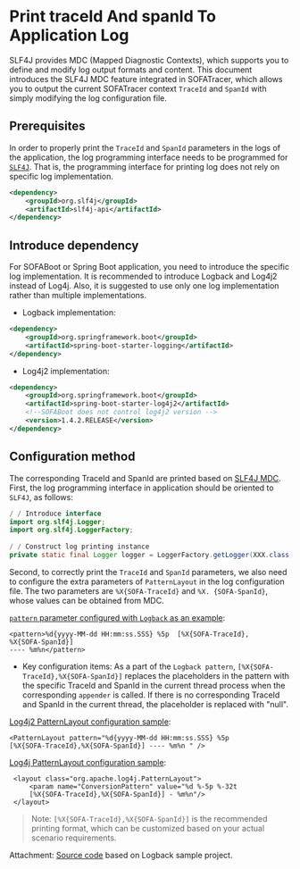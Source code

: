 # Print traceId And spanId To Application Log

SLF4J provides MDC (Mapped Diagnostic Contexts), which supports you to define and modify log output formats and content. This document introduces the  SLF4J MDC feature integrated in SOFATracer, which allows you to output the current SOFATracer context `TraceId` and `SpanId` with simply modifying the log configuration file.

## Prerequisites

In order to properly print the `TraceId` and `SpanId` parameters in the logs of the application, the log programming interface needs to be programmed for [`SLF4J`]((https://www.slf4j.org/manual.html)). That is, the programming interface for printing log does not rely on specific log implementation.

```xml
<dependency>
    <groupId>org.slf4j</groupId>
    <artifactId>slf4j-api</artifactId>
</dependency>
```

## Introduce dependency

For SOFABoot or Spring Boot application, you need to introduce the specific log implementation. It is recommended to introduce Logback and Log4j2 instead of Log4j. Also, it is suggested to use only one log implementation rather than multiple implementations.

* Logback implementation:

```xml
<dependency>
    <groupId>org.springframework.boot</groupId>
    <artifactId>spring-boot-starter-logging</artifactId>
</dependency>
```

* Log4j2 implementation:

```xml
<dependency>
    <groupId>org.springframework.boot</groupId>
    <artifactId>spring-boot-starter-log4j2</artifactId>
    <!--SOFABoot does not control log4j2 version -->
    <version>1.4.2.RELEASE</version>
</dependency>
```

## Configuration method

The corresponding TraceId and SpanId are printed based on [SLF4J MDC](https://www.slf4j.org/manual.html). First, the log programming interface in application should be oriented to `SLF4J`, as follows:

```java
/ / Introduce interface
import org.slf4j.Logger;
import org.slf4j.LoggerFactory;
	
/ / Construct log printing instance
private static final Logger logger = LoggerFactory.getLogger(XXX.class);
```

Second, to correctly print the `TraceId` and `SpanId` parameters, we also need to configure the extra parameters of `PatternLayout` in the log configuration file. The two parameters are `%X{SOFA-TraceId}` and `%X. {SOFA-SpanId}`, whose values ​​can be obtained from MDC. 

[ `pattern` parameter configured with `Logback` as an example](https://logback.qos.ch/):

```
<pattern>%d{yyyy-MM-dd HH:mm:ss.SSS} %5p  [%X{SOFA-TraceId},
%X{SOFA-SpanId}] 
---- %m%n</pattern>
```

* Key configuration items: As a part of the `Logback pattern`, `[%X{SOFA-TraceId},%X{SOFA-SpanId}]` replaces the placeholders in the pattern with the specific TraceId and SpanId in the current thread process when the corresponding `appender` is called. If there is no corresponding TraceId and SpanId in the current thread, the placeholder is replaced with "null".

[Log4j2 PatternLayout configuration sample](https://logging.apache.org/log4j/2.0/manual/layouts.html):

```
<PatternLayout pattern="%d{yyyy-MM-dd HH:mm:ss.SSS} %5p 
[%X{SOFA-TraceId},%X{SOFA-SpanId}] ---- %m%n " />
```


[Log4j PatternLayout configuration sample](https://logging.apache.org/log4j/1.2/apidocs/org/apache/log4j/PatternLayout.html):

```
 <layout class="org.apache.log4j.PatternLayout">
     <param name="ConversionPattern" value="%d %-5p %-32t 
     [%X{SOFA-TraceId},%X{SOFA-SpanId}] - %m%n"/>
 </layout>
```


> Note: `[%X{SOFA-TraceId},%X{SOFA-SpanId}]` is the recommended printing format, which can be customized based on your actual scenario requirements.

Attachment: [Source code](https://github.com/alipay/sofa-tracer/tree/master/tracer-samples/tracer-sample-with-slf4j) based on Logback sample project.

